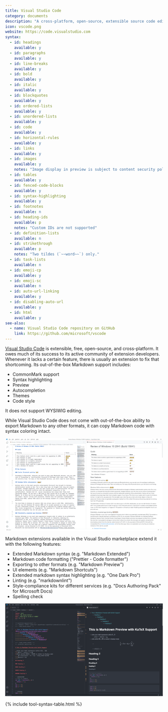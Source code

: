 ```yaml
---
title: Visual Studio Code
category: documents
description: "A cross-platform, open-source, extensible source code editor that owes much of its success to its rich extensions marketplace"
icon: vscode.png
website: https://code.visualstudio.com
syntax:
  - id: headings
    available: y
  - id: paragraphs
    available: y
  - id: line-breaks
    available: y
  - id: bold
    available: y
  - id: italic
    available: y
  - id: blockquotes
    available: y
  - id: ordered-lists
    available: y
  - id: unordered-lists
    available: y
  - id: code
    available: y
  - id: horizontal-rules
    available: y
  - id: links
    available: y
  - id: images
    available: y
    notes: "Image display in preview is subject to content security policy, adjustable from the drop-down menu to the top-right"
  - id: tables
    available: y
  - id: fenced-code-blocks
    available: y
  - id: syntax-highlighting
    available: y
  - id: footnotes
    available: n
  - id: heading-ids
    available: p
    notes: "Custom IDs are not supported"
  - id: definition-lists
    available: n
  - id: strikethrough
    available: p
    notes: "Two tildes (`~~word~~`) only."
  - id: task-lists
    available: n
  - id: emoji-cp
    available: y
  - id: emoji-sc
    available: n
  - id: auto-url-linking
    available: y
  - id: disabling-auto-url
    available: y
  - id: html
    available: y
see-also:
  - name: Visual Studio Code repository on GitHub
    link: https://github.com/microsoft/vscode
---
```


[Visual Studio Code](https://code.visualstudio.com) is extensible, free, open-source, and cross-platform. It owes much of its success to its active community of extension developers. Whenever it lacks a certain feature, there is usually an extension to fix that shortcoming. Its out-of-the-box Markdown support includes:

* CommonMark support
* Syntax highlighting
* Preview
* Autocompletion
* Themes
* Code style

It does not support WYSIWIG editing.

While Visual Studio Code does not come with out-of-the-box ability to export Markdown to any other formats, it can copy Markdown code with syntax coloring intact.

<img src="/assets/images/tools/vscode.png" class="img-fluid" alt="Visual Studio Code" />

Markdown extensions available in the Visual Studio marketplace extend it with the following features:

* Extended Markdown syntax (e.g. "Markdown Extended")
* Markdown code formatting ("Prettier - Code formatter")
* Exporting to other formats (e.g. "Markdown Preview")
* UI elements (e.g. "Markdown Shortcuts")
* Extended markdown syntax highlighting (e.g. "One Dark Pro")
* Linting (e.g. "markdownlint")
* Style-compliance kits for different services (e.g. "Docs Authoring Pack" for Microsoft Docs)
* Spelling check

<img src="/assets/images/tools/vscode-extended.png" class="img-fluid" alt="Visual Studio Code, with Markdown Preview and One Dark Pro" />

{% include tool-syntax-table.html %}
